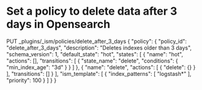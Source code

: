 # Set a policy to delete data after 3 days in Opensearch

PUT _plugins/_ism/policies/delete_after_3_days
{
  "policy": {
    "policy_id": "delete_after_3_days",
    "description": "Deletes indexes older than 3 days",
    "schema_version": 1,
    "default_state": "hot",
    "states": [
      {
        "name": "hot",
        "actions": [],
        "transitions": [
          {
            "state_name": "delete",
            "conditions": {
              "min_index_age": "3d"
            }
          }
        ]
      },
      {
        "name": "delete",
        "actions": [
          {
            "delete": {}
          }
        ],
        "transitions": []
      }
    ],
    "ism_template": [
      {
        "index_patterns": [
          "logstash*"
        ],
        "priority": 100
      }
    ]
  }
}